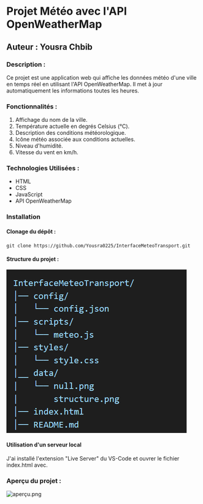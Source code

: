 # Projet Météo avec l'API OpenWeatherMap 
## Auteur : Yousra Chbib

### Description : 

Ce projet est une application web qui affiche les données météo d'une ville en temps réel en utilisant l'API OpenWeatherMap. Il met à jour automatiquement les informations toutes les heures.

### Fonctionnalités :

1. Affichage du nom de la ville.
2. Température actuelle en degrés Celsius (°C).
3. Description des conditions météorologique.
4. Icône météo associée aux conditions actuelles.
5. Niveau d'humidité.
6. Vitesse du vent en km/h.

### Technologies Utilisées :

- HTML
- CSS
- JavaScript
- API OpenWeatherMap

### Installation

#### Clonage du dépôt :

`git clone https://github.com/Yousra0225/InterfaceMeteoTransport.git`

#### Structure du projet : 

![structure.png](data/structure.png)


#### Utilisation d'un serveur local

J'ai installé l'extension "Live Server" du VS-Code et ouvrer le fichier index.html avec.

### Aperçu du projet : 

![aperçu.png](data/aperçu.png)